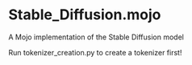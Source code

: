 # Stable_Diffusion.mojo
A Mojo implementation of the Stable Diffusion model

Run tokenizer_creation.py to create a tokenizer first!
